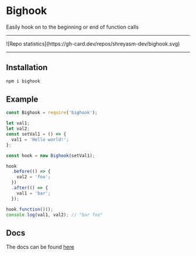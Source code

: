 # Bighook

Easily hook on to the beginning or end of function calls
<hr>
![Repo statistics](https://gh-card.dev/repos/shreyasm-dev/bighook.svg)
<hr>

## Installation

```bash
npm i bighook
```

## Example

```javascript
const Bighook = require('bighook');

let val1;
let val2;
const setVal1 = () => {
  val1 = 'Hello world!';
};

const hook = new Bighook(setVal1);

hook
  .before(() => {
    val2 = 'foo';
  })
  .after(() => {
    val1 = 'bar';
  });

hook.function()();
console.log(val1, val2); // "bar foo"
```

## Docs

The docs can be found [here](https://shreyasm-dev.github.io/bighook/docs)
